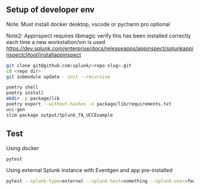 ## Setup of developer env

Note: Must install docker desktop, vscode or pycharm pro optional

Note2: Appinspect requires libmagic verify this has been installed correctly each time a new workstation/vm is used https://dev.splunk.com/enterprise/docs/releaseapps/appinspect/splunkappinspectclitool/installappinspect

```bash
git clone git@github.com:splunk/<repo slug>.git
cd <repo dir>
git submodule update --init --recursive

poetry shell
poetry install
mkdir -p package/lib
poetry export --without-hashes -o package/lib/requirements.txt
ucc-gen
slim package output/Splunk_TA_UCCExample
```

## Test

Using docker 

```bash
pytest
```

Using external Splunk instance with Eventgen and app pre-installed

```bash
pytest --splunk-type=external --splunk-host=something --splunk-user=foo --splunk-password=something
```
